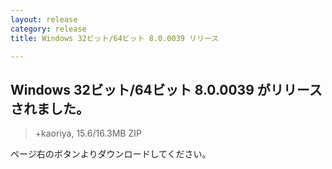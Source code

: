 ```yaml
---
layout: release
category: release
title: Windows 32ビット/64ビット 8.0.0039 リリース

---
```

## Windows 32ビット/64ビット 8.0.0039 がリリースされました。

> +kaoriya, 15.6/16.3MB ZIP

ページ右のボタンよりダウンロードしてください。
